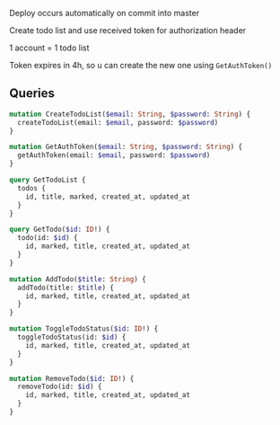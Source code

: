 
Deploy occurs automatically on commit into master

Create todo list and use received token for authorization header

1 account = 1 todo list

Token expires in 4h, so u can create the new one using `GetAuthToken()`

## Queries

```graphql
mutation CreateTodoList($email: String, $password: String) {
  createTodoList(email: $email, password: $password)
}

mutation GetAuthToken($email: String, $password: String) {
  getAuthToken(email: $email, password: $password)
}

query GetTodoList {
  todos {
    id, title, marked, created_at, updated_at
  }
}

query GetTodo($id: ID!) {
  todo(id: $id) {
    id, marked, title, created_at, updated_at
  }
}

mutation AddTodo($title: String) {
  addTodo(title: $title) {
    id, marked, title, created_at, updated_at
  }
}

mutation ToggleTodoStatus($id: ID!) {
  toggleTodoStatus(id: $id) {
    id, marked, title, created_at, updated_at
  }
}

mutation RemoveTodo($id: ID!) {
  removeTodo(id: $id) {
    id, marked, title, created_at, updated_at
  }
}
```
